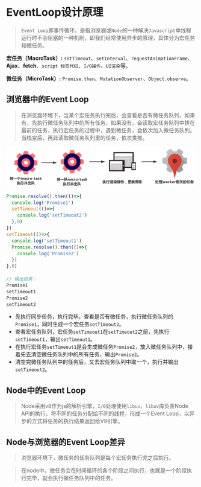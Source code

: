 # EventLoop设计原理

> `Event Loop`即事件循环。是指浏览器或`Node`的一种解决`Javascript`单线程运行时不会阻塞的一种机制，即我们经常使用异步的原理，具体分为宏任务和微任务。



**宏任务（MacroTask）:**  `setTimeout`、`setInterval`、`requestAnimationFrame`、**Ajax**、**fetch**、`script 标签代码`、`I/O操作`、`UI渲染`等。

**微任务（MicroTask）:**  `Promise.then`、`MutationObserver`、`Object.observe`。



## 浏览器中的Event Loop

> 在浏览器环境下，当某个宏任务执行完后，会查看是否有微任务队列，如果有，先执行微任务队列中的所有任务，如果没有，会读取宏任务队列中排在最前的任务，执行宏任务的过程中，遇到微任务，会依次加入微任务队列。当栈空后，再此读取微任务队列里的任务，依次类推。



<img src="../img/浏览器事件循环.png" alt="浏览器事件循环"  />





````typescript
Promise.resolve().then(()=>{
  console.log('Promise1')
  setTimeout(()=>{
    console.log('setTimeout2')
  },0)
})
setTimeout(()=>{
  console.log('setTimeout1')
  Promise.resolve().then(()=>{
    console.log('Promise2')
  })
},0)

// 输出结果：
Promise1
setTimeout1
Promise2
setTimeout2
````

- ​	先执行同步任务，执行完毕。查看是否有微任务，执行微任务队列的`Promise1`，同时生成一个宏任务`setTimeout2`。
- 查看宏任务队列，宏任务`setTimeout1`在`setTimeout2`之前，先执行`setTimeout1`，输出`setTimeout1`。
- 在执行宏任务`setTimeout1`是会生成微任务`Promise2`，放入微任务队列中，接着先去清空微任务队列中的所有任务，输出`Promise2`。
- 清空完微任务队列中的任务后，又去宏任务队列中取一个，执行并输出`setTimeout2`。



## Node中的Event Loop

> Node采用v8作为js的解析引擎，`I/0`处理使用`libuv`，`libuv`库负责Node API的执行。将不同的任务分配给不同的线程，形成一个Event Loop，以异步的方式将任务的执行结果返回给V8引擎。

[^libuv]: 基于事件驱动的跨平台抽象层，封装不同操作系统的底层特性，对外提供统一的API，包含事件循环机制



## Node与浏览器的Event Loop差异

> 浏览器环境下，微任务的任务队列是每个宏任务执行完之后执行。

> 在node中，微任务会在时间循环的各个阶段之间执行，也就是一个阶段执行完毕，就会执行微任务队列中的任务。

